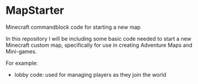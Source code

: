 # MapStarter

Minecraft commandblock code for starting a new map

In this repository I will be including some basic code needed to start a new Minecraft custom map, specifically for use in creating Adventure Maps and Mini-games.

For example: 

* lobby code: used for managing players as they join the world
